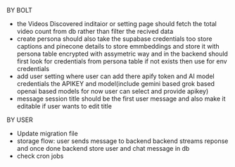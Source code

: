 BY BOLT

- the Videos Discovered inditaior or setting page should fetch the total video count from db rather than filter the recived data
- create persona should also take the supabase credentials too store captions and pinecone details to store emmbeddings and store it with persona table encrypted with assymetric way and in the backend should first look for credentials from persona table if not exists then use for env credentials
- add user setting where user can add there apify token and AI model credentials the APIKEY and model(include gemini based grok based openai based models for now user can select and provide apikey)
- message session title should be the first user message and also make it editable if user wants to edit title

BY USER

- Update migration file
- storage flow: user sends message to backend backend streams reponse and once done backend store user and chat message in db
- check cron jobs
